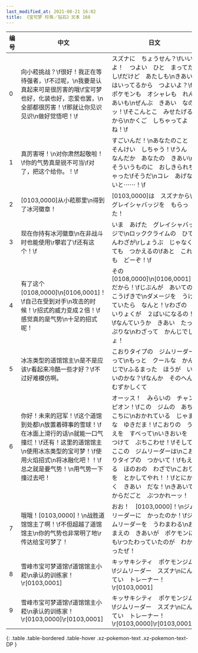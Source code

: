 ```yaml
---
last_modified_at: 2021-08-21 16:02
title: 《宝可梦 珍珠／钻石》文本 168
---
```

| 编号 | 中文 | 日文 |
| ---- | ---- | ---- |
| 0 | 向小菘挑战？\f很好！我正在等待强者，\f不过呢，\n我要是认真起来可是很厉害的哦\f宝可梦也好，化装也好，恋爱也罢，\n全部都很厉害！\f那就让你见识见识\n做好觉悟吧！\f | スズナに　ちょうせん？\fいいよ！　つよい　ひと　まってたし\fだけど　あたしも\nきあい　はいってるから　つよいよ？\fポケモンも　オシャレも　れんあいも\nぜんぶ　きあい　なのッ！\fそこんとこ　みせたげるから\nかくご　しちゃってよね！\f |
| 1 | 真厉害呀！\n对你肃然起敬啦！\f你的气势真是锐不可当\f对了，把这个给你。！\f | すごいんだ！\nあなたのこと　そんけい　しちゃう！\fうん　なんだか　あなたの　きあい\nそういうものに　おしきられちゃった\fそうだ\nコレ　あげないと⋯⋯！\f |
| 2 | [0103,0000]从小菘那里\n得到了冰河徽章！ | [0103,0000]は　スズナから\nグレイシャバッジを　もらった！ |
| 3 | 现在你持有冰河徽章\n在非战斗时也能使用\r攀岩了\f还有这个！\f | いま　あげた　グレイシャバッジで\nロッククライムの　ひでんわざが\rしょうぶ　じゃなくても　つかえるの\fあと　これも　どーぞ！\f |
| 4 | 有了这个[0108,0000]\n[0106,0001]！\f自己在受到对手\n攻击的时候！\r招式的威力变成２倍！\f感觉真的是气势\n十足的招式呢！ | その　[0108,0000]\n[0106,0001]　だから！\fじぶんが　あいての　こうげきで\nダメージを　うけていたら　なんと！\rわざの　いりょくが　２ばいになるの！\fなんていうか　きあい　たっぷりな\nわざって　かんじでしょ！ |
| 5 | 冰冻类型的道馆馆主\n是不是应该\r看起来冷酷一些才好？\f不过好难模仿啊。 | こおりタイプの　ジムリーダーって\nもっと　クールな　かんじで\rふるまった　ほうが　いいのかな？\fなんか　そのへん　むずかしくて |
| 6 | 你好！未来的冠军！\f这个道馆到处都\n放置着碍事的雪球！\f在冰面上滑行的话\n就能一口气撞烂！\f还有！这里的道馆馆主\n使用冰冻类型的宝可梦！\f使用火焰招式\n将冰融化吧！！\f总之就是要气势！\n用气势一下撞过去吧！ | オーッス！　みらいの　チャンピオン！\fこの　ジムの　あちこちに\nおかれている　じゃまな　ゆきだま！\fこおりの　うえを　すべって\nいきおいを　つけて　ぶちこわせ！\fそして　ここの　ジムリーダーは\nこおりタイプの　つかいて！\fもえる　ほのおの　わざで\nこおりを　とかしてやれ！！\fとにかく　きあい　だな！\nきあいで　からだごと　ぶつかれーッ！ |
| 7 | 哦哦！[0103,0000]！\n战胜道馆馆主了啊！\f不但超越了道馆馆主\n你的气势也非常明了地\r传达给宝可梦了！ | おお！　[0103,0000]！\nジムリーダーに　かったのか！\fジムリーダーを　うわまわる\nおまえの　きあいが　ポケモンにも\rつたわっていたのが　わかったぜ！ |
| 8 | 雪峰市宝可梦道馆\f道馆馆主小菘\n承认的训练家！\r[0103,0001] | キッサキシティ　ポケモンジム\fジムリーダー　スズナ\nにんてい　トレーナー！\r[0103,0001] |
| 9 | 雪峰市宝可梦道馆\f道馆馆主小菘\n承认的训练家！\r[0103,0000]\r[0103,0001] | キッサキシティ　ポケモンジム\fジムリーダー　スズナ\nにんてい　トレーナー！\r[0103,0000]\r[0103,0001] |
{: .table .table-bordered .table-hover .xz-pokemon-text .xz-pokemon-text-DP }